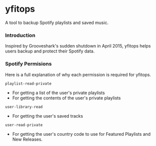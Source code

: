 # yfitops
A tool to backup Spotify playlists and saved music.

### Introduction
Inspired by Grooveshark's sudden shutdown in April 2015, yfitops helps users backup and protect their Spotify data.

### Spotify Permisions
Here is a full explanation of why each permission is required for yfitops.

`playlist-read-private`
- For getting a list of the user's private playlists
- For getting the contents of the user's private playlists

`user-library-read`
- For getting the user's saved tracks

`user-read-private`
- For getting the user's country code to use for Featured Playlists and New Releases.